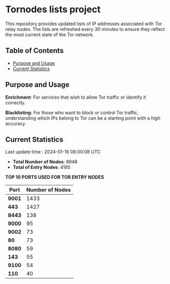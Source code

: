 # Tornodes lists project

This repository provides updated lists of IP addresses associated with Tor relay nodes. The lists are refreshed every 30 minutes to ensure they reflect the most current state of the Tor network.

## Table of Contents

- [Purpose and Usage](#purpose-and-usage)
- [Current Statistics](#current-statistics)


## Purpose and Usage

**Enrichment**: For services that wish to allow Tor traffic or identify it correctly.

**Blacklisting**: For those who want to block or control Tor traffic, understanding which IPs belong to Tor can be a starting point with a high accuracy.

## Current Statistics

Last update time : 2024-01-16 08:00:08 UTC

- **Total Number of Nodes**: 8948
- **Total of Entry Nodes**: 4185

**TOP 10 PORTS USED FOR TOR ENTRY NODES**

| **Port** | **Number of Nodes** |
|------|-----------------|
| **9001**   | 1433  |
| **443**   | 1427  |
| **8443**   | 138  |
| **9000**   | 95  |
| **9002**   | 73  |
| **80**   | 73  |
| **8080**   | 59  |
| **143**   | 55  |
| **9100**   | 54  |
| **110**   | 40  |

